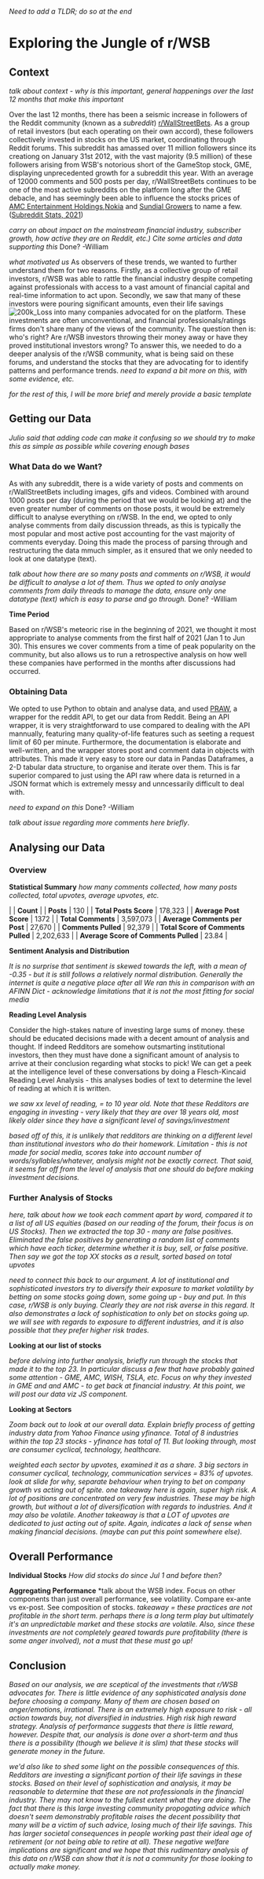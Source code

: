 <div id = "chart">
<script src="https://cdnjs.cloudflare.com/ajax/libs/d3/4.2.2/d3.min.js"></script>
<script src="visualisation.js"></script>
</div>

*Need to add a TLDR; do so at the end*
# Exploring the Jungle of r/WSB

## Context

*talk about context - why is this important, general happenings over the last 12 months that make this important*

Over the last 12 months, there has been a seismic increase in followers of the Reddit community (known as a *subreddit*) [r/WallStreetBets](https://reddit.com/r/wallstreetbets). As a group of retail investors (but each operating on their own accord), these followers collectively invested in stocks on the US market, coordinating through Reddit forums. This subreddit has amassed over 11 million followers since its creationg on January 31st 2012, with the vast majority (9.5 million) of these followers arising from WSB's notorious short of the GameStop stock, GME, displaying unprecedented growth for a subreddit this year. With an average of 12000 comments and 500 posts per day, r/WallStreetBets continues to be one of the most active subreddits on the platform long after the GME debacle, and has seemingly been able to influence the stocks prices of [AMC Entertainment Holdings](https://finance.yahoo.com/quote/AMC),[Nokia](https://finance.yahoo.com/quote/NOK/) and [Sundial Growers](https://finance.yahoo.com/quote/SNDL/) to name a few.([Subreddit Stats, 2021](https://subredditstats.com/r/wallstreetbets)) 

*carry on about impact on the mainstream financial industry, subscriber growth, how active they are on Reddit, etc.) Cite some articles and data supporting this* Done? -William

*what motivated us* As observers of these trends, we wanted to further understand them for two reasons. Firstly, as a collective group of retail investors, r/WSB was able to rattle the financial industry despite competing against professionals with access to a vast amount of financial capital and real-time information to act upon. Secondly, we saw that many of these investors were pouring significant amounts, even their life savings ![200k_Loss](https://github.com/prakritj/ds105_wsb/blob/gh-pages/WSB_200k_loss.jpg?raw=true) into many companies advocated for on the platform. These investments are often unconventional, and financial professionals/ratings firms don't share many of the views of the community. The question then is: who's right? Are r/WSB investors throwing their money away or have they proved institutional investors wrong? To answer this, we needed to do a deeper analysis of the r/WSB community, what is being said on these forums, and understand the stocks that they are advocating for to identify patterns and performance trends. *need to expand a bit more on this, with some evidence, etc.*


*for the rest of this, I will be more brief and merely provide a basic template*
## Getting our Data

*Julio said that adding code can make it confusing so we should try to make this as simple as possible while covering enough bases*

### What Data do we Want?

As with any subreddit, there is a wide variety of posts and comments on r/WallStreetBets including images, gifs and videos. Combined with around 1000 posts per day (during the period that we would be looking at) and the even greater number of comments on those posts, it would be extremely difficult to analyse everything on r/WSB. In the end, we opted to only analyse comments from daily discussion threads, as this is typically the most popular and most active post accounting for the vast majority of comments everyday. Doing this made the process of parsing through and restructuring the data mmuch simpler, as it ensured that we only needed to look at one datatype (text). 

*talk about how there are so many posts and comments on r/WSB, it would be difficult to analyse a lot of them. Thus we opted to only analyse comments from daily threads to manage the data, ensure only one datatype (text) which is easy to parse and go through.* Done? -William

**Time Period**

Based on r/WSB's meteoric rise in the beginning of 2021, we thought it most appropriate to analyse comments from the first half of 2021 (Jan 1 to Jun 30). This ensures we cover comments from a time of peak popularity on the community, but also allows us to run a retrospective analysis on how well these companies have performed in the months after discussions had occurred.

### Obtaining Data

We opted to use Python to obtain and analyse data, and used [PRAW](https://praw.readthedocs.io/en/stable/), a wrapper for the reddit API, to get our data from Reddit. Being an API wrapper, it is very straightforward to use compared to dealing with the API mannually, featuring many quality-of-life features such as seeting a request limit of 60 per minute. Furthermore, the documentation is elaborate and well-written, and the wrapper stores post and comment data in objects with attributes. This made it very easy to store our data in Pandas Dataframes, a 2-D tabular data structure, to organise and iterate over them. This is far superior compared to just using the API raw where data is returned in a JSON format which is extremely messy and unncessarily difficult to deal with. 

*need to expand on this* Done? -William

*talk about issue regarding more comments here briefly*.

## Analysing our Data

### Overview

**Statistical Summary**
*how many comments collected, how many posts collected, total upvotes, average upvotes, etc.*

|  | **Count** |
| **Posts** | 130 |
| **Total Posts Score** | 178,323 |
| **Average Post Score** | 1372 |
| **Total Comments** | 3,597,073 |
| **Average Comments per Post** | 27,670 |
| **Comments Pulled** | 92,379 | 
| **Total Score of Comments Pulled** | 2,202,633 |
| **Average Score of Comments Pulled** | 23.84 |

**Sentiment Analysis and Distribution**

*It is no surprise that sentiment is skewed towards the left, with a mean of -0.35 - but it is still follows a relatively normal distribution. Generally the internet is quite a negative place after all*
*We ran this in comparison with an AFINN Dict - acknowledge limitations that it is not the most fitting for social media*

**Reading Level Analysis**

Consider the high-stakes nature of investing large sums of money. these should be educated decisions made with a decent amount of analysis and thought. If indeed Redditors are somehow outsmarting institutional investors, then they must have done a significant amount of analysis to arrive at their conclusion regarding what stocks to pick! We can get a peek at the intelligence level of these conversations by doing a Flesch-Kincaid Reading Level Analysis - this analyses bodies of text to determine the level of reading at which it is written. 

*we saw xx level of reading, = to 10 year old. Note that these Redditors are engaging in investing - very likely that they are over 18 years old, most likely older since they have a significant level of savings/investment*

*based off of this, it is unlikely that redditors are thinking on a different level than institutional investors who do their homework. Limitation - this is not made for social media, scores take into account number of words/syllables/whatever, analysis might not be exactly correct. That said, it seems far off from the level of analysis that one should do before making investment decisions.*

### Further Analysis of Stocks

*here, talk about how we took each comment apart by word, compared it to a list of all US equities (based on our reading of the forum, their focus is on US Stocks). Then we extracted the top 30 - many are false positives. Eliminated the false positives by generating a random list of comments which have each ticker, determine whether it is buy, sell, or false positive. Then say we got the top XX stocks as a result, sorted based on total upvotes*

*need to connect this back to our argument. A lot of institutional and sophisticated investors try to diversify their exposure to market volatility by betting on some stocks going down, some going up - buy and put. In this case, r/WSB is only buying. Clearly they are not risk averse in this regard. It also demonstrates a lack of sophistication to only bet on stocks going up. we will see with regards to exposure to different industries, and it is also possible that they prefer higher risk trades.*

**Looking at our list of stocks**

*before delving into further analysis, briefly run through the stocks that made it to the top 23. In particular discuss a few that have probably gained some attention - GME, AMC, WISH, TSLA, etc. Focus on why they invested in GME and and AMC - to get back at financial industry. At this point, we will post our data viz JS component.*

**Looking at Sectors**

*Zoom back out to look at our overall data. Explain briefly process of getting industry data from Yahoo Finance using yfinance. Total of 8 industries within the top 23 stocks - yfinance has total of 11. But looking through, most are consumer cyclical, technology, healthcare.*

*weighted each sector by upvotes, examined it as a share. 3 big sectors in consumer cyclical, technology, communication services = 83% of upvotes. look at slide for why, separate behaviour when trying to bet on company growth vs acting out of spite.*
*one takeaway here is again, super high risk. A lot of positions are concentrated on very few industries. These may be high growth, but without a lot of diversification with regards to industries. And it may also be volatile. Another takeaway is that a LOT of upvotes are dedicated to just acting out of spite. Again, indicates a lack of sense when making financial decisions. (maybe can put this point somewhere else).*

## Overall Performance 

**Individual Stocks**
*How did stocks do since Jul 1 and before then?*

**Aggregating Performance**
*talk about the WSB index. Focus on other components than just overall performance, see volatility. Compare ex-ante vs ex-post. See composition of stocks.
*takeaway = these practices are not profitable in the short term. perhaps there is a long term play but ultimately it's an unpredictable market and these stocks are volatile. Also, since these investments are not completely geared towards pure profitability (there is some anger involved), not a must that these must go up!*


## Conclusion

*Based on our analysis, we are sceptical of the investments that r/WSB advocates for. There is little evidence of any sophisticated analysis done before choosing a company. Many of them are chosen based on anger/emotions, irrational. There is an extremely high exposure to risk - all action towards buy, not diversified in industries. High risk high reward strategy. Analysis of performance suggests that there is little reward, however. Despite that, our analysis is done over a short-term and thus there is a possibility (though we believe it is slim) that these stocks will generate money in the future.*

*we'd also like to shed some light on the possible consequences of this. Redditors are investing a significant portion of their life savings in these stocks. Based on their level of sophistication and analysis, it may be reasonable to determine that these are not professionals in the financial industry. They may not know to the fullest extent what they are doing. The fact that there is this large investing community propogating advice which doesn't seem demonstrably profitable raises the decent possibility that many will be a victim of such advice, losing much of their life savings. This has larger societal consequences in people working past their ideal age of retirement (or not being able to retire at all). These negative welfare implications are significant and we hope that this rudimentary analysis of this data on r/WSB can show that it is not a community for those looking to actually make money.*
